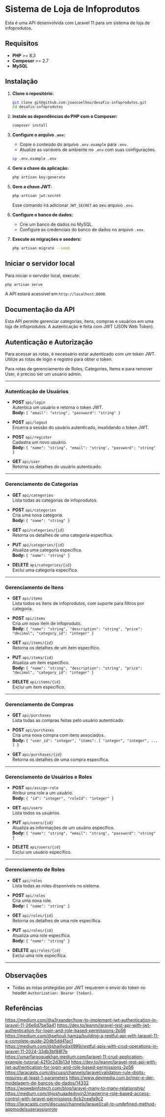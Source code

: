 # Sistema de Loja de Infoprodutos

Esta é uma API desenvolvida com Laravel 11 para um sistema de loja de infoprodutos.

## Requisitos

- **PHP** >= 8.3
- **Composer** >= 2.7
- **MySQL**

## Instalação

1. **Clone o repositório:**
   ```bash
   git clone git@github.com:joaocoelhoo/desafio-infoprodutos.git
   cd desafio-infoprodutos
   ```

2. **Instale as dependências do PHP com o Composer:**
   ```bash
   composer install
   ```

3. **Configure o arquivo `.env`:**
   - Copie o conteúdo do arquivo `.env.example` para `.env`.
   - Atualize as variáveis de ambiente no `.env` com suas configurações.
   ```bash
   cp .env.example .env
   ```

4. **Gere a chave da aplicação:**
   ```bash
   php artisan key:generate
   ```

5. **Gere a chave JWT:**
   ```bash
   php artisan jwt:secret
   ```
   Esse comando irá adicionar `JWT_SECRET` ao seu arquivo `.env`.

6. **Configure o banco de dados:**
   - Crie um banco de dados no MySQL.
   - Configure as credenciais do banco de dados no arquivo `.env`.

7. **Execute as migrações e seeders:**
   ```bash
   php artisan migrate --seed
   ```

## Iniciar o servidor local

Para iniciar o servidor local, execute:

```bash
php artisan serve
```

A API estará acessível em `http://localhost:8000`.


## Documentação da API

Esta API permite gerenciar categorias, itens, compras e usuários em uma loja de infoprodutos. A autenticação é feita com JWT (JSON Web Token).

## Autenticação e Autorização

Para acessar as rotas, é necessário estar autenticado com um token JWT. Utilize as rotas de login e registro para obter o token.

Para rotas de gerenciamento de Roles, Categories, Items e para remover User, é preciso ser um usuário admin.

---

### Autenticação de Usuários

- **POST** `api/login`  
  Autentica um usuário e retorna o token JWT.  
  **Body:** `{ "email": "string", "password": "string" }`

- **POST** `api/logout`  
  Encerra a sessão do usuário autenticado, invalidando o token JWT.

- **POST** `api/register`  
  Cadastra um novo usuário.  
  **Body:** `{ "name": "string", "email": "string", "password": "string" }`

- **GET** `api/user`  
  Retorna os detalhes do usuário autenticado.

---

### Gerenciamento de Categorias

- **GET** `api/categories`  
  Lista todas as categorias de infoprodutos.

- **POST** `api/categories`  
  Cria uma nova categoria.  
  **Body:** `{ "name": "string" }`

- **GET** `api/categories/{id}`  
  Retorna os detalhes de uma categoria específica.

- **PUT** `api/categories/{id}`  
  Atualiza uma categoria específica.  
  **Body:** `{ "name": "string" }`

- **DELETE** `api/categories/{id}`  
  Exclui uma categoria específica.

---

### Gerenciamento de Itens

- **GET** `api/items`  
  Lista todos os itens de infoprodutos, com suporte para filtros por categoria.

- **POST** `api/items`  
  Cria um novo item de infoproduto.  
  **Body:** `{ "name": "string", "description": "string", "price": "decimal", "category_id": "integer" }`

- **GET** `api/items/{id}`  
  Retorna os detalhes de um item específico.

- **PUT** `api/items/{id}`  
  Atualiza um item específico.  
  **Body:** `{ "name": "string", "description": "string", "price": "decimal", "category_id": "integer" }`

- **DELETE** `api/items/{id}`  
  Exclui um item específico.

---

### Gerenciamento de Compras

- **GET** `api/purchases`  
  Lista todas as compras feitas pelo usuário autenticado.

- **POST** `api/purchases`  
  Cria uma nova compra com itens associados.  
  **Body:** `{ "user_id": "integer", "items": [ "integer", "integer", ... ] }`

- **GET** `api/purchases/{id}`  
  Retorna os detalhes de uma compra específica.

---

### Gerenciamento de Usuários e Roles

- **POST** `api/assign-role`  
  Atribui uma role a um usuário.  
  **Body:** `{ "id": "integer", "roleId": "integer" }`

- **GET** `api/users`  
  Lista todos os usuários.

- **PUT** `api/users/{id}`  
  Atualiza as informações de um usuário específico.  
  **Body:** `{ "name": "string", "email": "string", "password": "string" }`

- **DELETE** `api/users/{id}`  
  Exclui um usuário específico.

---

### Gerenciamento de Roles

- **GET** `api/roles`  
  Lista todas as roles disponíveis no sistema.

- **POST** `api/roles`  
  Cria uma nova role.  
  **Body:** `{ "name": "string" }`

- **GET** `api/roles/{id}`  
  Retorna os detalhes de uma role específica.

- **PUT** `api/roles/{id}`  
  Atualiza uma role específica.  
  **Body:** `{ "name": "string" }`

- **DELETE** `api/roles/{id}`  
  Exclui uma role específica.

---

## Observações

- Todas as rotas protegidas por JWT requerem o envio do token no header `Authorization: Bearer {token}`.


## Referências

https://medium.com/@a3rxander/how-to-implement-jwt-authentication-in-laravel-11-26e6d7be5a41
https://dev.to/leanm/laravel-rest-api-with-jwt-authentication-for-login-and-role-based-permissions-2p56
https://medium.com/@sehouli.hamza/building-a-restful-api-with-laravel-11-a-complete-guide-20db5dd41ac1
https://medium.com/@shaillydixit999/restful-apis-with-crud-operations-in-laravel-11-2024-33db3bf88f7e
https://umarfarooquekhan.medium.com/laravel-11-crud-application-example-tutorial-42f0c2d3b13d
https://dev.to/leanm/laravel-rest-api-with-jwt-authentication-for-login-and-role-based-permissions-2p56
https://laracasts.com/discuss/channels/laravel/validation-rule-digits-requires-at-least-1-parameters
https://www.devmedia.com.br/mer-e-der-modelagem-de-bancos-de-dados/14332
https://wpwebinfotech.com/blog/laravel-many-to-many-relationship/
https://medium.com/@joshuaadedoyin2/mastering-role-based-access-control-with-laravel-permissions-6cb2ceafa9c2
https://laracasts.com/discuss/channels/laravel/call-to-undefined-method-appmodelsuserassignrole